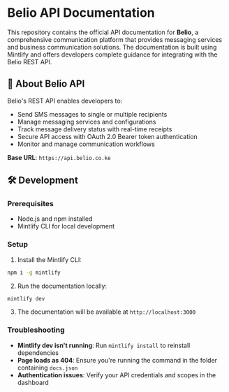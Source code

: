 # Belio API Documentation

This repository contains the official API documentation for **Belio**, a comprehensive communication platform that provides messaging services and business communication solutions. The documentation is built using Mintlify and offers developers complete guidance for integrating with the Belio REST API.

## 🚀 About Belio API

Belio's REST API enables developers to:

- Send SMS messages to single or multiple recipients
- Manage messaging services and configurations
- Track message delivery status with real-time receipts
- Secure API access with OAuth 2.0 Bearer token authentication
- Monitor and manage communication workflows

**Base URL**: `https://api.belio.co.ke`

## 🛠 Development

### Prerequisites

- Node.js and npm installed
- Mintlify CLI for local development

### Setup

1. Install the Mintlify CLI:

```bash
npm i -g mintlify
```

2. Run the documentation locally:

```bash
mintlify dev
```

3. The documentation will be available at `http://localhost:3000`

### Troubleshooting

- **Mintlify dev isn't running**: Run `mintlify install` to reinstall dependencies
- **Page loads as 404**: Ensure you're running the command in the folder containing `docs.json`
- **Authentication issues**: Verify your API credentials and scopes in the dashboard

